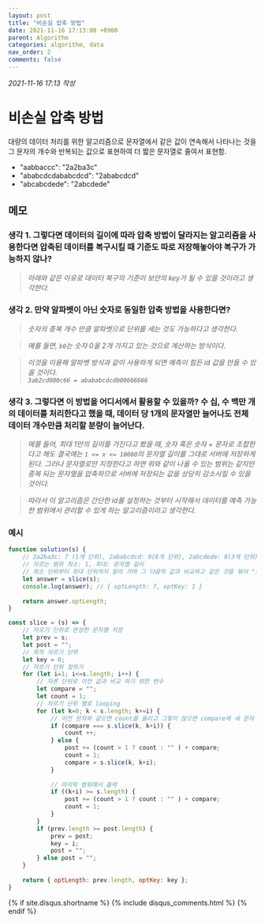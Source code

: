 ```yaml
---
layout: post
title: "비손실 압축 방법"
date: 2021-11-16 17:13:00 +0900
parent: Algorithm
categories: algorithm, data
nav_order: 2
comments: false
---
```


*2021-11-16 17:13 작성*

# 비손실 압축 방법

대량의 데이터 처리를 위한 알고리즘으로 문자열에서 같은 값이 연속해서 나타나는 것을 그 문자의 개수와 반복되는 값으로 표현하여 더 짧은 문자열로 줄여서 표현함.

- "aabbaccc": "2a2ba3c"
- "ababcdcdababcdcd": "2ababcdcd"
- "abcabcdede": "2abcdede"

## 메모

### 생각 1. 그렇다면 데이터의 길이에 따라 압축 방법이 달라지는 알고리즘을 사용한다면 압축된 데이터를 복구시킬 때 기준도 따로 저장해놓아야 복구가 가능하지 않나?

> *아래와 같은 이유로 데이터 복구의 기준이 보안의 key가 될 수 있을 것이라고 생각한다.*

### 생각 2. 만약 알파벳이 아닌 숫자로 동일한 압축 방법을 사용한다면?

> *숫자의 중복 개수 만큼 알파벳으로 단위를 세는 것도 가능하다고 생각한다.*

> *예를 들면, `b0`는 숫자 0을 2개 가지고 있는 것으로 계산하는 방식이다.*

> *이것을 이용해 알파벳 방식과 같이 사용하게 되면 예측이 힘든 id 값을 만들 수 있을 것이다. <br/>`3ab2cd000c66 = abababcdcd000666666`*

### 생각 3. 그렇다면 이 방법을 어디서에서 활용할 수 있을까? 수 십, 수 백만 개의 데이터를 처리한다고 했을 때, 데이터 당 1개의 문자열만 늘어나도 전체 데이터 개수만큼 처리할 분량이 늘어난다.

> *예를 들어, 최대 1만의 길이를 가진다고 봤을 때, 숫자 혹은 숫자 + 문자로 조합한다고 해도 결국에는 `1 <= x <= 10000`의 문자열 길이를 그대로 서버에 저장하게 된다. 그러나 문자열로만 지정한다고 하면 위와 같이 나올 수 있는 범위는 같지만 중복 되는 문자열을 압축하므로 서버에 저장되는 값을 상당히 감소시킬 수 있을 것이다.*

> *따라서 이 알고리즘은 간단한 id를 설정하는 것부터 시작해서 데이터를 예측 가능한 범위에서 관리할 수 있게 하는 알고리즘이라고 생각한다.*

### 예시

```js
function solution(s) {
    // 2a2ba3c: 7 (1개 단위), 2ababcdcd: 9(8개 단위), 2abcdede: 8(3개 단위)
    // 자르는 범위 최소: 1, 최대: 문자열 길이
    // 최소 단위부터 최대 단위까지 잘라 가며 그 다음의 값과 비교하고 같은 것을 묶어 "숫자 + 알파벳" 형태로 변환
    let answer = slice(s);
    console.log(answer); // { optLength: 7, optKey: 1 }
    
    return answer.optLength;
}

const slice = (s) => {
    // 자르기 단위로 완성한 문자열 저장
    let prev = s;
    let post = "";
    // 최적 자르기 단위
    let key = 0;
    // 자르기 단위 정하기
    for (let i=1; i<=s.length; i++) {
        // 자른 단위로 이전 값과 비교 하기 위한 변수
        let compare = "";
        let count = 1;
        // 자르기 단위 별로 looping
        for (let k=0; k < s.length; k+=i) {
            // 이전 문자와 같으면 count를 올리고 그렇지 않으면 compare에 새 문자 할당
            if (compare === s.slice(k, k+i)) { 
                count ++;
            } else {
                post += (count > 1 ? count : "" ) + compare;
                count = 1;
                compare = s.slice(k, k+i);
            }
            
            // 마지막 범위에서 출력
            if ((k+i) >= s.length) {
                post += (count > 1 ? count : "" ) + compare;
                count = 1;
            }
        }
        if (prev.length >= post.length) {
            prev = post;
            key = i;
            post = "";
        } else post = "";
    }
    
    return { optLength: prev.length, optKey: key };
}
```

{% if site.disqus.shortname %}
  {% include disqus_comments.html %}
{% endif %}